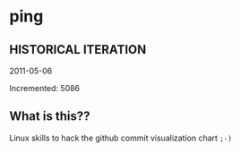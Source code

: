 # ping

## HISTORICAL ITERATION
2011-05-06

Incremented: 5086

## What is this?? 
Linux skills to hack the github commit visualization chart `;-)`
